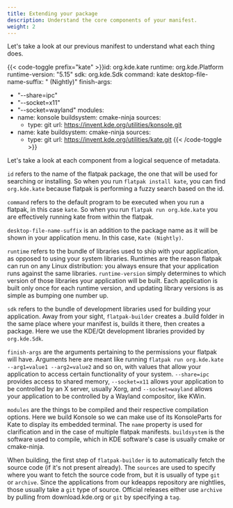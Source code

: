 ```yaml
---
title: Extending your package
description: Understand the core components of your manifest.
weight: 2
---
```


Let's take a look at our previous manifest to understand what each thing does.

{{< code-toggle prefix="kate" >}}id: org.kde.kate
runtime: org.kde.Platform
runtime-version: "5.15"
sdk: org.kde.Sdk
command: kate
desktop-file-name-suffix: " (Nightly)"
finish-args:
  - "--share=ipc"
  - "--socket=x11"
  - "--socket=wayland"
modules:
  - name: konsole
    buildsystem: cmake-ninja
    sources:
    - type: git
      url: https://invent.kde.org/utilities/konsole.git
  - name: kate
    buildsystem: cmake-ninja
    sources:
      - type: git
        url: https://invent.kde.org/utilities/kate.git
{{< /code-toggle >}}

Let's take a look at each component from a logical sequence of metadata.

`id` refers to the name of the flatpak package, the one that will be used for searching or installing. So when you run `flatpak install kate`, you can find `org.kde.kate` because flatpak is performing a fuzzy search based on the id.

`command` refers to the default program to be executed when you run a flatpak, in this case `kate`. So when you run `flatpak run org.kde.kate` you are effectively running kate from within the flatpak.

`desktop-file-name-suffix` is an addition to the package name as it will be shown in your application menu. In this case, `Kate (Nightly)`.

`runtime` refers to the bundle of libraries used to ship with your application, as opposed to using your system libraries. Runtimes are the reason flatpak can run on any Linux distribution: you always ensure that your application runs against the same libraries. `runtime-version` simply determines to which version of those libraries your application will be built. Each application is built only once for each runtime version, and updating library versions is as simple as bumping one number up.

`sdk` refers to the bundle of development libraries used for building your application. Away from your sight, `flatpak-builder` creates a .build folder in the same place where your manifest is, builds it there, then creates a package. Here we use the KDE/Qt development libraries provided by `org.kde.Sdk`.

`finish-args` are the arguments pertaining to the permissions your flatpak will have. Arguments here are meant like running `flatpak run org.kde.kate --arg1=value1 --arg2=value2` and so on, with values that allow your application to access certain functionality of your system. `--share=ipc` provides access to shared memory, `--socket=x11` allows your application to be controlled by an X server, usually Xorg, and `--socket=wayland` allows your application to be controlled by a Wayland compositor, like KWin.

`modules` are the things to be compiled and their respective compilation options. Here we build Konsole so we can make use of its KonsoleParts for Kate to display its embedded terminal. The `name` property is used for clarification and in the case of multiple flatpak manifests. `buildsystem` is the software used to compile, which in KDE software's case is usually cmake or cmake-ninja.

When building, the first step of `flatpak-builder` is to automatically fetch the source code (if it's not present already). The `sources` are used to specify where you want to fetch the source code from, but it is usually of type `git` or `archive`. Since the applications from our kdeapps repository are nightlies, those usually take a `git` type of source. Official releases either use `archive` by pulling from download.kde.org or `git` by specifying a `tag`.

